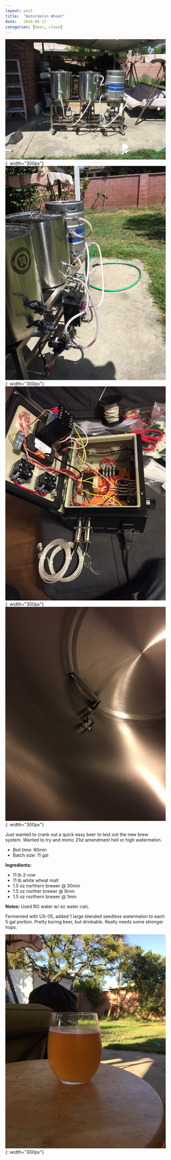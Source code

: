 ```yaml
---
layout: post
title:  "Watermelon Wheat"
date:   2016-06-17
categories: [beer, clean]
---
```


![](/static/img/beer/newbrewery.JPG){: width="300px"}
![](/static/img/beer/newbrewery2.JPG){: width="300px"}
![](/static/img/beer/controlbox.JPG){: width="300px"}
![](/static/img/beer/whirlpoolport.JPG){: width="300px"}

Just wanted to crank out a quick easy beer to test out the new brew system. Wanted to try and mimic 21st amendment hell or high watermelon.

* Boil time: 60min
* Batch size: 11 gal

**Ingredients:**

* 11 lb 2-row
* 11 lb white wheat malt
* 1.5 oz northern brewer @ 30min
* 1.5 oz norther brewer @ 8min
* 1.5 oz northern brewer @ 1min

**Notes:**
Used RO water w/ ez water calc.

Fermented with US-05, added 1 large blended seedless watermelon to each 5 gal portion. Pretty boring beer, but drinkable. Really needs some stronger hops.

![](/static/img/beer/watermelonwheat.JPG){: width="300px"}

